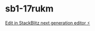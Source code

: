 # sb1-17rukm

[Edit in StackBlitz next generation editor ⚡️](https://stackblitz.com/~/github.com/clarhora/sb1-17rukm)